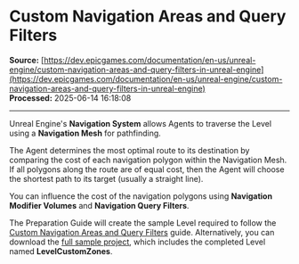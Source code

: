 # Custom Navigation Areas and Query Filters

**Source:** [https://dev.epicgames.com/documentation/en-us/unreal-engine/custom-navigation-areas-and-query-filters-in-unreal-engine](https://dev.epicgames.com/documentation/en-us/unreal-engine/custom-navigation-areas-and-query-filters-in-unreal-engine)  
**Processed:** 2025-06-14 16:18:08

---

Unreal Engine's **Navigation System** allows Agents to traverse the Level using a **Navigation Mesh** for pathfinding.

The Agent determines the most optimal route to its destination by comparing the cost of each navigation polygon within the Navigation Mesh. If all polygons along the route are of equal cost, then the Agent will choose the shortest path to its target (usually a straight line).

You can influence the cost of the navigation polygons using **Navigation Modifier Volumes** and **Navigation Query Filters**.

The Preparation Guide will create the sample Level required to follow the [Custom Navigation Areas and Query Filters](/documentation/en-us/unreal-engine/custom-navigation-areas-and-query-filters-quick-start-in-unreal-engine) guide. Alternatively, you can download the [full sample project](https://d1iv7db44yhgxn.cloudfront.net/documentation/attachments/d0e74259-a207-4e12-90f8-8db32080ce80/navsystemsample.zip), which includes the completed Level named **LevelCustomZones**.